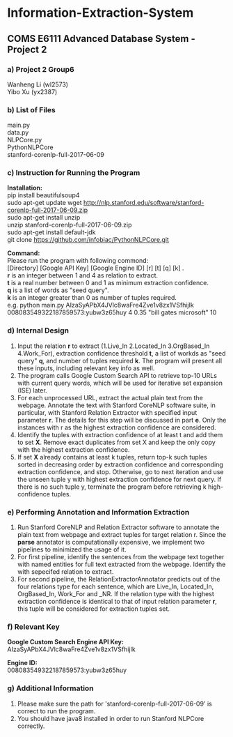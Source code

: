 # Information-Extraction-System
## COMS E6111 Advanced Database System - Project 2 
### a) Project 2 Group6
  Wanheng Li (wl2573)    
  Yibo Xu (yx2387)
### b) List of Files    
main.py   
data.py    
NLPCore.py     
PythonNLPCore      
stanford-corenlp-full-2017-06-09
### c) Instruction for Running the Program
**Installation:**            
pip install beautifulsoup4     
sudo apt-get update wget http://nlp.stanford.edu/software/stanford-corenlp-full-2017-06-09.zip   
sudo apt-get install unzip     
unzip stanford-corenlp-full-2017-06-09.zip    
sudo apt-get install default-jdk       
git clone https://github.com/infobiac/PythonNLPCore.git  

**Command:**    
Please run the program with following commond:    
[Directory] [Google API Key] [Google Engine ID] [r] [t] [q] [k] .        
**r** is an integer between 1 and 4 as relation to extract.    
**t** is a real number between 0 and 1 as minimum extraction confidence.    
**q** is a list of words as "seed query".    
**k** is an integer greater than 0 as number of tuples required.     
e.g. python main.py AIzaSyAPbX4JVlc8waFre4Zve1v8zx1VSfhijIk 008083549322187859573:yubw3z65huy 4 0.35 "bill gates microsoft" 10
### d) Internal Design        
1. Input the relation **r** to extract (1.Live_In 2.Located_In 3.OrgBased_In 4.Work_For), extraction confidence threshold **t**, a list of workds as "seed query" **q**, and number of tuples required **k**. The program will present all these inputs, including relevant key info as well.        
2. The program calls Google Custom Search API to retrieve top-10 URLs with current query words, which will be used for iterative set expansion (ISE) later.        
3. For each unprocessed URL, extract the actual plain text from the webpage. Annotate the text with Stanford CoreNLP software suite, in particular, with Stanford Relation Extractor with specified input parameter **r**. The details for this step will be discussed in part **e**. Only the instances with r as the highest extraction confidence are considered.      
4. Identify the tuples with extraction confidence of at least t and add them to set **X**. Remove exact duplicates from set X and keep the only copy with the highest extraction confidence.
5. If set **X** already contains at least k tuples, return top-k such tuples sorted in decreasing order by extraction confidence and corresponding extraction confidence, and stop. Otherwise, go to next iteration and use the unseen tuple y with highest extraction confidence for next query. If there is no such tuple y, terminate the program before retrieving k high-confidence tuples.
### e) Performing Annotation and Information Extraction        
1. Run Stanford CoreNLP and Relation Extractor software to annotate the plain text from webpage and extract tuples for target relation r. Since the **parse** annotator is computationally expensive, we implement two pipelines to minimized the usage of it.     
2. For first pipeline, identify the sentences from the webpage text together with named entities for full text extracted from the webpage. Identify the with sepecifed relation to extract.         
3. For second pipeline, the RelationExtractorAnnotator predicts out of the four relations type for each sentence, which are Live_In, Located_In, OrgBased_In, Work_For and _NR. If the relation type with the highest extraction confidence is identical to that of input relation parameter **r**, this tuple will be considered for extraction tuples set.
### f) Relevant Key
**Google Custom Search Engine API Key:**      
AIzaSyAPbX4JVlc8waFre4Zve1v8zx1VSfhijIk       
        
**Engine ID:**        
008083549322187859573:yubw3z65huy
### g) Additional Information        
1. Please make sure the path for 'stanford-corenlp-full-2017-06-09' is correct to run the program.    
2. You should have java8 installed in order to run Stanford NLPCore correctly.

